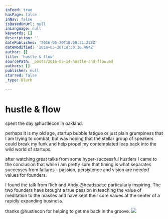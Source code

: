 ```yaml
---
inFeed: true
hasPage: false
inNav: false
isBasedOnUrl: null
inLanguage: null
keywords: []
description: ''
datePublished: '2016-05-20T18:50:31.235Z'
dateModified: '2016-05-20T18:50:16.484Z'
author: []
title: 'hustle & flow'
sourcePath: _posts/2016-05-14-hustle-and-flow.md
authors: []
publisher: null
starred: false
_type: Blurb

---
```

# hustle & flow

spent the day @hustlecon in oakland. 

perhaps it is my old age, startup bubble fatigue or just plain grumpiness that I am trying to combat, but was hoping that the stellar group of speakers could break my funk and help propel my contemplated leap back into the wild world of startups.

after watching great talks from some hyper-successful hustlers I came to the conclusion that while i am pretty sure that timing is what separates successes from failures - passion, persistence and vision are needed values for founders. 

I found the talk from Rich and Andy @headspace particularly inspiring. The two founders have brought a true passion in teaching the value of meditation to the masses and have kept their core values at the center of a rapidly expanding business. 

thanks @hustlecon for helping to get me back in the groove. ![](https://the-grid-user-content.s3-us-west-2.amazonaws.com/ec795dcb-9dae-4c5a-86a8-cce818c1d153.jpg)